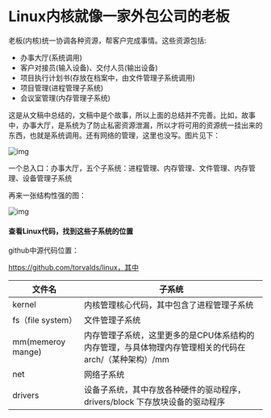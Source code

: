 # Linux内核就像一家外包公司的老板

老板(内核)统一协调各种资源，帮客户完成事情。这些资源包括:

+ 办事大厅(系统调用)
+ 客户对接员(输入设备)、交付人员(输出设备)
+ 项目执行计划书(存放在档案中，由文件管理子系统调用)
+ 项目管理(进程管理子系统)
+ 会议室管理(内存管理子系统)

这是从文稿中总结的，文稿中是个故事，所以上面的总结并不完善。比如，故事中，办事大厅，是系统为了防止私密资源泄漏，所以才将可用的资源统一挂出来的东西，也就是系统调用。还有网络的管理，这里也没写。图片见下：

![img](G:\计算机课程\linux操作系统\LinuxOS\Linux操作系统综述\Linux_Kernel_is_boss.assets\e15954f1371a4c782f028202dce1f84a.jpeg)

一个总入口：办事大厅，五个子系统：进程管理、内存管理、文件管理、内存管理、设备管理子系统

再来一张结构性强的图：

![img](G:\计算机课程\linux操作系统\LinuxOS\Linux操作系统综述\Linux_Kernel_is_boss.assets\21a9afd64b05cf1ffc87b74515d1d4f5.jpeg)

#### 查看Linux代码，找到这些子系统的位置

github中源代码位置：

https://github.com/torvalds/linux，其中

| 文件名            | 子系统                                                       |
| ----------------- | ------------------------------------------------------------ |
| kernel            | 内核管理核心代码，其中包含了进程管理子系统                   |
| fs（file system） | 文件管理子系统                                               |
| mm(memeroy mange) | 内存管理子系统，这里更多的是CPU体系结构的内存管理，与具体物理内存管理相关的代码在 arch/（某种架构）/mm |
| net               | 网络子系统                                                   |
| drivers           | 设备子系统，其中存放各种硬件的驱动程序，drivers/block 下存放块设备的驱动程序 |